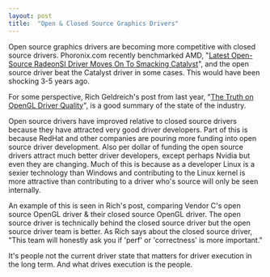 ```yaml
---
layout: post
title:  "Open & Closed Source Graphics Drivers"
---
```

Open source graphics drivers are becoming more competitive with closed source drivers. Phoronix.com recently benchmarked AMD, "[Latest Open-Source RadeonSI Driver Moves On To Smacking Catalyst](http://www.phoronix.com/scan.php?page=article&item=radeonsi-cat-wow&num=1)", and the open source driver beat the Catalyst driver in some cases. This would have been shocking 3-5 years ago. 

For some perspective, Rich Geldreich's post from last year, "[The Truth on OpenGL Driver Quality](http://richg42.blogspot.com/2014/05/the-truth-on-opengl-driver-quality.html)", is a good summary of the state of the industry. 

Open source drivers have improved relative to closed source drivers because they have attracted very good driver developers. Part of this is because RedHat and other companies are pouring more funding into open source driver development. Also per dollar of funding the open source drivers attract much better driver developers, except perhaps Nvidia but even they are changing. Much of this is because as a developer Linux is a sexier technology than Windows and contributing to the Linux kernel is more attractive than contributing to a driver who's source will only be seen internally.

An example of this is seen in Rich's post, comparing Vendor C's open source OpenGL driver & their closed source OpenGL driver. The open source driver is technically behind the closed source driver but the open source driver team is better. As Rich says about the closed source driver, "This team will honestly ask you if 'perf' or 'correctness' is more important."


It's people not the current driver state that matters for driver execution in the long term. And what drives execution is the people.


